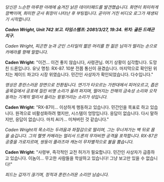 _당신은 느슨한 마루판 아래에 숨겨진 낡은 데이터패드를 발견했습니다. 화면이 희미하게 깜빡이며, 희미한 군사 휘장이 나타난 후 부팅됩니다. 곧이어 거친 비디오 로그가 재생되기 시작합니다._

**_Caden Wright, Unit 742 보고. 타임스탬프: 2081/3/27, 19:34. 위치: 골든 드래곤 지구._**

_Caden Wright, 피곤한 눈과 군인 스타일의 짧은 머리를 한 젊은 남자가 떨리는 손으로 카메라를 향해 말합니다._

**Caden Wright**: "이건... 이건 좋지 않습니다, 사령관님. 여기 상황이 심각합니다. 도망친 드론입니다. 유닛 명칭: RX-87. 10분 전쯤 통신이 끊겼습니다. 마지막으로 확인된 위치는 제이드 파고다 시장 위였습니다. 민간인 사상자가 확인되었습니다. 다수입니다."

_영상은 혼란스러운 장면으로 전환됩니다. 연기가 타오르는 가판대에서 피어오르고, 좁은 골목길에서 공포에 질린 비명 소리가 울려 퍼지며, 떨어지는 잔해의 금속성 소리와 오작동하는 기계의 멀리서 들리는 윙윙거리는 소리가 섞입니다._

**Caden Wright**: "RX-87이... 이상하게 행동하고 있습니다. 민간인을 목표로 하고 있습니다. 원격으로 비활성화하려 했지만, 시스템이 엉망입니다. 응답이 없습니다. 다시 말하지만, 응답이 없습니다. 마치 AI가... 미쳐버린 것 같습니다."

_Caden Wright의 목소리는 두려움과 좌절감으로 떨리며, 그는 무너져가는 벽 뒤로 몸을 숨깁니다. 그의 헬멧 카메라는 멀리서 드론의 무자비한 공격을 포착합니다. RX-87은 공중을 가로지르며, 쌍둥이 플라즈마 캐논이 무차별적으로 불을 뿜습니다._

**Caden Wright**: "사령부, 즉각적인 교전 허가가 필요합니다. 민간인 사상자가 급증하고 있습니다. 이놈이... 무고한 사람들을 학살하고 있습니다! 그냥 보고만 있을 수 없습니다!"

_피드는 갑자기 끊기며, 정적과 혼란스러운 소리만 남습니다._
